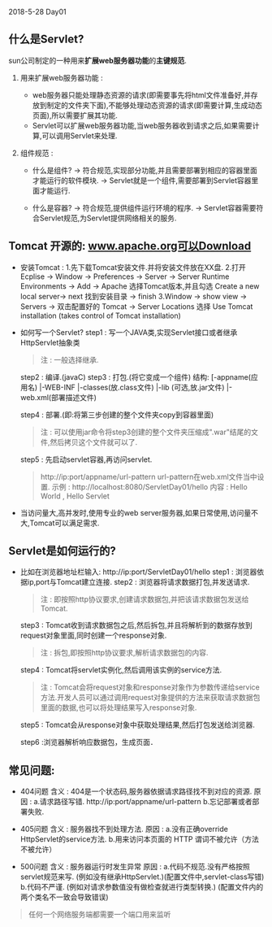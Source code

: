 2018-5-28  Day01
## 什么是Servlet?
   sun公司制定的一种用来**扩展web服务器功能**的**主键规范**.
1. 用来扩展web服务器功能 :
	- web服务器只能处理静态资源的请求(即需要事先将html文件准备好,并存放到制定的文件夹下面),不能够处理动态资源的请求(即需要计算,生成动态页面),所以需要扩展其功能.
	- Servlet可以扩展web服务器功能,当web服务器收到请求之后,如果需要计算,可以调用Servlet来处理.

2. 组件规范 :
	- 什么是组件?
	  -> 符合规范,实现部分功能,并且需要部署到相应的容器里面才能运行的软件模块.
	  -> Servlet就是一个组件,需要部署到Servlet容器里面才能运行.

	- 什么是容器?
	  -> 符合规范,提供组件运行环境的程序.
	  -> Servlet容器需要符合Servlet规范,为Servlet提供网络相关的服务.

## Tomcat 开源的: www.apache.org可以Download
- 安装Tomcat :
		1.先下载Tomcat安装文件.并将安装文件放在XX盘.
		2.打开Ecplise -> Window -> Preferences -> Server -> Server Runtime Environments -> Add -> Apache 选择Tomcat版本,并且勾选 Create a new local server-> next 找到安装目录 -> finish
		3.Window -> show view -> Servers -> 双击配置好的 Tomcat -> Server Locations 选择 Use Tomcat installation (takes control of Tomcat installation)

- 如何写一个Servlet?
	step1 : 写一个JAVA类,实现Servlet接口或者继承HttpServlet抽象类
	> 注 : 一般选择继承.

	step2 : 编译.(javaC)
	step3 : 打包.(将它变成一个组件)
		结构:
		[-appname(应用名)
		  |-WEB-INF
		    |-classes(放.class文件)
		    |-lib (可选,放.jar文件)
			|-web.xml(部署描述文件)

	step4 : 部署.(即:将第三步创建的整个文件夹copy到容器里面)
	> 注 : 可以使用jar命令将step3创建的整个文件夹压缩成".war"结尾的文件,然后拷贝这个文件就可以了.

	step5 : 先启动servlet容器,再访问servlet.
	> http://ip:port/appname/url-pattern
	> url-pattern在web.xml文件当中设置.
	> 示例 : http://localhost:8080/ServletDay01/hello
	> 内容 : Hello World , Hello Servlet

- 当访问量大,高并发时,使用专业的web server服务器,如果日常使用,访问量不大,Tomcat可以满足需求.

## Servlet是如何运行的?
- 比如在浏览器地址栏输入:  http://ip:port/ServletDay01/hello
	step1 : 浏览器依据ip,port与Tomcat建立连接.
	step2 : 浏览器将请求数据打包,并发送请求.
	> 注 : 即按照http协议要求,创建请求数据包,并把该请求数据包发送给Tomcat.

	step3 : Tomcat收到请求数据包之后,然后拆包,并且将解析到的数据存放到request对象里面,同时创建一个response对象.
	> 注 : 拆包,即按照http协议要求,解析请求数据包的内容.

	step4 : Tomcat将servlet实例化,然后调用该实例的service方法.
	> 注 : Tomcat会将request对象和response对象作为参数传递给service方法.开发人员可以通过调用request对象提供的方法来获取请求数据包里面的数据,也可以将处理结果写入response对象.

	step5 : Tomcat会从response对象中获取处理结果,然后打包发送给浏览器.

	step6 :浏览器解析响应数据包，生成页面．

## 常见问题:
- 404问题
	    含义 : 404是一个状态码,服务器依据请求路径找不到对应的资源.
		原因 :
		       a.请求路径写错.    http://ip:port/appname/url-pattern
			   b.忘记部署或者部署失败.
- 405问题
		含义 : 服务器找不到处理方法.
		原因 :
			   a.没有正确override HttpServlet的service方法.
			   b.用来访问本页面的 HTTP 谓词不被允许（方法不被允许）

- 500问题
		含义 : 服务器运行时发生异常
		原因 :
		      a.代码不规范.没有严格按照servlet规范来写.
			  (例如没有继承HttpServlet.)(配置文件中,servlet-class写错)
			  b.代码不严谨.
			  (例如对请求参数值没有做检查就进行类型转换.)
			  (配置文件内的两个类名不一致会导致错误)

> 任何一个网络服务端都需要一个端口用来监听